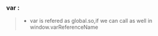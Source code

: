 <!--Notes from 123 vedio-->
### var :
 > - var is refered as global.so,if we can call as well in window.varReferenceName
